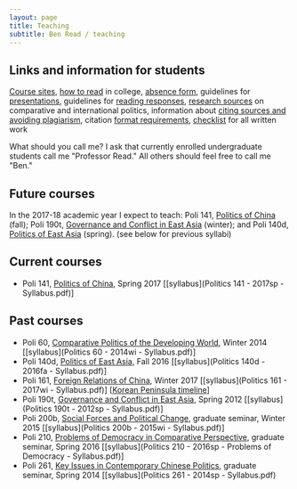 ```yaml
---
layout: page
title: Teaching
subtitle: Ben Read / teaching
---
```

## Links and information for students

[Course sites](http://canvas.ucsc.edu/), [how to read](HowToRead.html) in college, [absence form](absence.pdf), guidelines for [presentations](Presentations.html), guidelines for [reading responses](ReadingResponses.html), [research sources](ResearchSources.html) on comparative and international politics, information about [citing sources and avoiding plagiarism](CitingSources.html), citation [format requirements](http://politics.ucsc.edu/undergraduate/citation.html), [checklist](ChecklistForWrittenWork.htm) for all written work

What should you call me? I ask that currently enrolled undergraduate students call me "Professor Read." All others should feel free to call me "Ben."

## Future courses
In the 2017-18 academic year I expect to teach: Poli 141, <u>Politics of China</u> (fall); Poli 190t, <u>Governance and Conflict in East Asia</u> (winter); and Poli 140d, <u>Politics of East Asia</u> (spring). (see below for previous syllabi)

## Current courses
+ Poli 141, <u>Politics of China</u>, Spring 2017 [[syllabus](Politics 141 - 2017sp - Syllabus.pdf)]

## Past courses
+ Poli 60, <u>Comparative Politics of the Developing World</u>, Winter 2014 [[syllabus](Politics 60 - 2014wi - Syllabus.pdf)]
+ Poli 140d, <u>Politics of East Asia</u>, Fall 2016 [[syllabus](Politics 140d - 2016fa - Syllabus.pdf)]
+ Poli 161, <u>Foreign Relations of China</u>, Winter 2017 [[syllabus](Politics 161 - 2017wi - Syllabus.pdf)] [[Korean Peninsula timeline](../visualizations/korean_peninsula_timeline.html)]
+ Poli 190t, <u>Governance and Conflict in East Asia</u>, Spring 2012 [[syllabus](Politics 190t - 2012sp - Syllabus.pdf)]
+ Poli 200b, <u>Social Forces and Political Change</u>, graduate seminar, Winter 2015 [[syllabus](Politics 200b - 2015wi - Syllabus.pdf)]
+ Poli 210, <u>Problems of Democracy in Comparative Perspective</u>, graduate seminar, Spring 2016 [[syllabus](Politics 210 - 2016sp - Problems of Democracy - Syllabus.pdf)]
+ Poli 261, <u>Key Issues in Contemporary Chinese Politics</u>, graduate seminar, Spring 2014 [[syllabus](Politics 261 - 2014sp - Syllabus.pdf)
